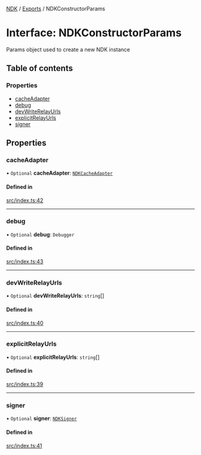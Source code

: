 [NDK](../README.md) / [Exports](../modules.md) / NDKConstructorParams

# Interface: NDKConstructorParams

Params object used to create a new NDK instance

## Table of contents

### Properties

- [cacheAdapter](NDKConstructorParams.md#cacheadapter)
- [debug](NDKConstructorParams.md#debug)
- [devWriteRelayUrls](NDKConstructorParams.md#devwriterelayurls)
- [explicitRelayUrls](NDKConstructorParams.md#explicitrelayurls)
- [signer](NDKConstructorParams.md#signer)

## Properties

### cacheAdapter

• `Optional` **cacheAdapter**: [`NDKCacheAdapter`](NDKCacheAdapter.md)

#### Defined in

[src/index.ts:42](https://github.com/nostr-dev-kit/ndk/blob/4b9fbc9/src/index.ts#L42)

___

### debug

• `Optional` **debug**: `Debugger`

#### Defined in

[src/index.ts:43](https://github.com/nostr-dev-kit/ndk/blob/4b9fbc9/src/index.ts#L43)

___

### devWriteRelayUrls

• `Optional` **devWriteRelayUrls**: `string`[]

#### Defined in

[src/index.ts:40](https://github.com/nostr-dev-kit/ndk/blob/4b9fbc9/src/index.ts#L40)

___

### explicitRelayUrls

• `Optional` **explicitRelayUrls**: `string`[]

#### Defined in

[src/index.ts:39](https://github.com/nostr-dev-kit/ndk/blob/4b9fbc9/src/index.ts#L39)

___

### signer

• `Optional` **signer**: [`NDKSigner`](NDKSigner.md)

#### Defined in

[src/index.ts:41](https://github.com/nostr-dev-kit/ndk/blob/4b9fbc9/src/index.ts#L41)
